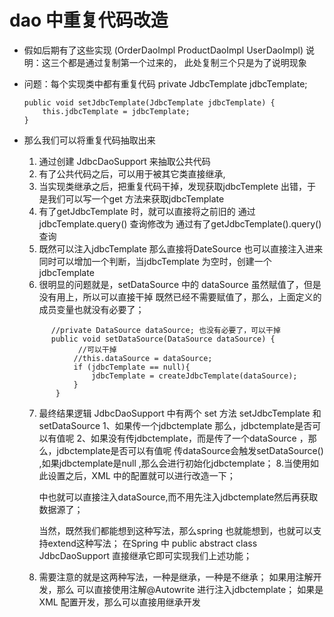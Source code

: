 # dao 中重复代码改造
   - 假如后期有了这些实现 (OrderDaoImpl ProductDaoImpl UserDaoImpl) 说明：这三个都是通过复制第一个过来的，
 此处复制三个只是为了说明现象
   - 问题：每个实现类中都有重复代码
         private JdbcTemplate jdbcTemplate;
     
         public void setJdbcTemplate(JdbcTemplate jdbcTemplate) {
             this.jdbcTemplate = jdbcTemplate;
         }
   -  那么我们可以将重复代码抽取出来
   
        1. 通过创建 JdbcDaoSupport 来抽取公共代码
        2. 有了公共代码之后，可以用于被其它类直接继承,
        3. 当实现类继承之后，把重复代码干掉，发现获取jdbcTemplete 出错，于是我们可以写一个get 方法来获取jdbcTemplate
        4. 有了getJdbcTemplate 时，就可以直接将之前旧的 通过jdbcTemplate.query() 查询修改为 通过有了getJdbcTemplate().query()查询
        5. 既然可以注入jdbcTemplate  那么直接将DateSource 也可以直接注入进来
              同时可以增加一个判断，当jdbcTemplate 为空时，创建一个jdbcTemplate 
        6. 很明显的问题就是，setDataSource 中的 dataSource 虽然赋值了，但是没有用上，所以可以直接干掉
           既然已经不需要赋值了，那么，上面定义的成员变量也就没有必要了；
        ``` 
              //private DataSource dataSource; 也没有必要了，可以干掉
              public void setDataSource(DataSource dataSource) {
                    //可以干掉
                   //this.dataSource = dataSource;
                   if (jdbcTemplate == null){
                       jdbcTemplate = createJdbcTemplate(dataSource);
                   }
               }
      ```
         7. 最终结果逻辑
               JdbcDaoSupport 中有两个 set 方法
               setJdbcTemplate  和 setDataSource
               1、如果传一个jdbctemplate 那么，jdbctemplate是否可以有值呢
               2、如果没有传jdbctemplate，而是传了一个dataSource ，那么，jdbctemplate是否可以有值呢
                  传dataSource会触发setDataSource() ,如果jdbctemplate是null ,那么会进行初始化jdbctemplate；
         8.当使用如此设置之后，XML 中的配置就可以进行改造一下；
              <!--配置账户的持久层 --> 中也就可以直接注入dataSource,而不用先注入jdbctemplate然后再获取数据源了；
              
              当然，既然我们都能想到这种写法，那么spring 也就能想到，也就可以支持extend这种写法；
              在Spring 中 public abstract class JdbcDaoSupport 直接继承它即可实现我们上述功能；
              
         9. 需要注意的就是这两种写法，一种是继承，一种是不继承；
                如果用注解开发，那么 可以直接使用注解@Autowrite 进行注入jdbctemplate；
                如果是XML 配置开发，那么可以直接用继承开发
              